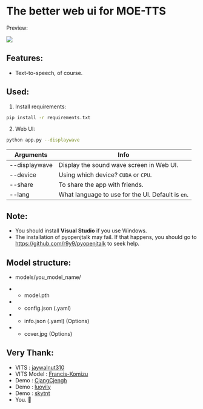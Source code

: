 # The better web ui for MOE-TTS

Preview:

![](preview.png)

## Features:
- Text-to-speech, of course.

## Used:

1. Install requirements:

```bash
pip install -r requirements.txt
```

2. Web UI:

```bash
python app.py --displaywave
```

| Arguments     | Info |
|---------------| ----------|
| --displaywave | Display the sound wave screen in Web UI. |
| --device | Using which device? `CUDA` or `CPU`. |
| --share | To share the app with friends. |
| --lang | What language to use for the UI. Default is `en`. |

## Note:

+ You should install **Visual Studio** if you use Windows.
+ The installation of pyopenjtalk may fail. If that happens, you should go to https://github.com/r9y9/pyopenjtalk to seek help.

## Model structure:

+ models/you_model_name/
- - model.pth
- - config.json (.yaml)
- - info.json (.yaml) (Options)
- - cover.jpg (Options)

## Very Thank:
- VITS : [jaywalnut310](https://github.com/jaywalnut310/vits)
- VITS Model : [Francis-Komizu](https://github.com/Francis-Komizu/VITS)
- Demo : [CjangCjengh](https://github.com/CjangCjengh/MoeGoe)
- Demo : [luoyily](https://github.com/luoyily/MoeTTS)
- Demo : [skytnt](https://huggingface.co/spaces/skytnt/moe-tts)
- You. 🫵

